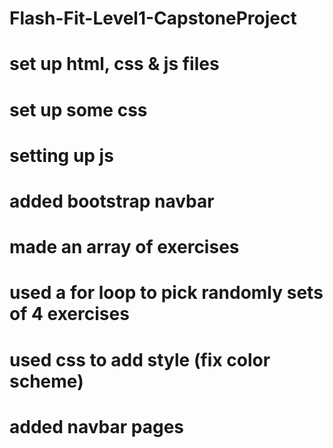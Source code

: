 # Flash-Fit-Level1-CapstoneProject
# set up html, css & js files
# set up some css
# setting up js
# added bootstrap navbar
# made an array of exercises
# used a for loop to pick randomly sets of 4 exercises
# used css to add style (fix color scheme)
# added navbar pages
